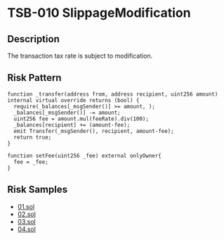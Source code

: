 
# TSB-010 SlippageModification
## Description

The transaction tax rate is subject to modification.

## Risk Pattern

```solidity
function _transfer(address from, address recipient, uint256 amount) internal virtual override returns (bool) {
  require(_balances[_msgSender()] >= amount, );
  _balances[_msgSender()] -= amount;
  uint256 fee = amount.mul(feeRate).div(100);
  _balances[recipient] += (amount-fee);
  emit Transfer(_msgSender(), recipient, amount-fee);
  return true;
}
 
function setFee(uint256 _fee) external onlyOwner{
  fee = _fee;
}
```

## Risk Samples
 
- [01.sol](https://github.com/cryptousersecurity/token-security-benchmark/blob/main/src/TSB-010/samples/01.sol) 
- [02.sol](https://github.com/cryptousersecurity/token-security-benchmark/blob/main/src/TSB-010/samples/02.sol) 
- [03.sol](https://github.com/cryptousersecurity/token-security-benchmark/blob/main/src/TSB-010/samples/03.sol) 
- [04.sol](https://github.com/cryptousersecurity/token-security-benchmark/blob/main/src/TSB-010/samples/04.sol)
